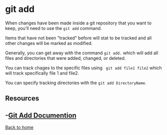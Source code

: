 # git add

When changes have been made inside a git repository that you want to keep, you'll need to use the `git add` command.

Items that have not been "tracked" before will stat to be tracked and all other changes will be marked as modified.

Generally, you can get away with the command `git add.` which will add all files and directories that were added, changed, or deleted. 

You can track chages to the specific files using ` git add file1 file2` which will track specifically file 1 and file2.

You can specify tracking directories with the `git add DirectoryName`.

## Resources
-[Git Add Documention](https://git-scm.com/docs/git-add)
---
[Back to home](../README.md)
